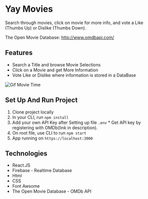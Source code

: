# Yay Movies

Search through movies, click on movie for more info, and vote a Like (Thumbs Up) or Dislike (Thumbs Down).

The Open Movie Database: http://www.omdbapi.com/

## Features

- Search a Title and browse Movie Selections
- Click on a Movie and get More Information
- Vote Like or Dislike where information is stored in a DataBase

![Gif Movie Time](./public/One-Piece-new.gif)

## Set Up And Run Project

1. Clone project locally
2. In your CLI, run `npm install`
3. Add your own API Key after Setting up file `.env` 
\* Get API key by registering with OMDb(link in description).
4. On root file, use CLI to run `npm start`
5. App running on `https://localhost:3000`

## Technologies

- React.JS
- Firebase - Realtime Database
- Html
- CSS
- Font Awsome
- The Open Movie Database - OMDb API



